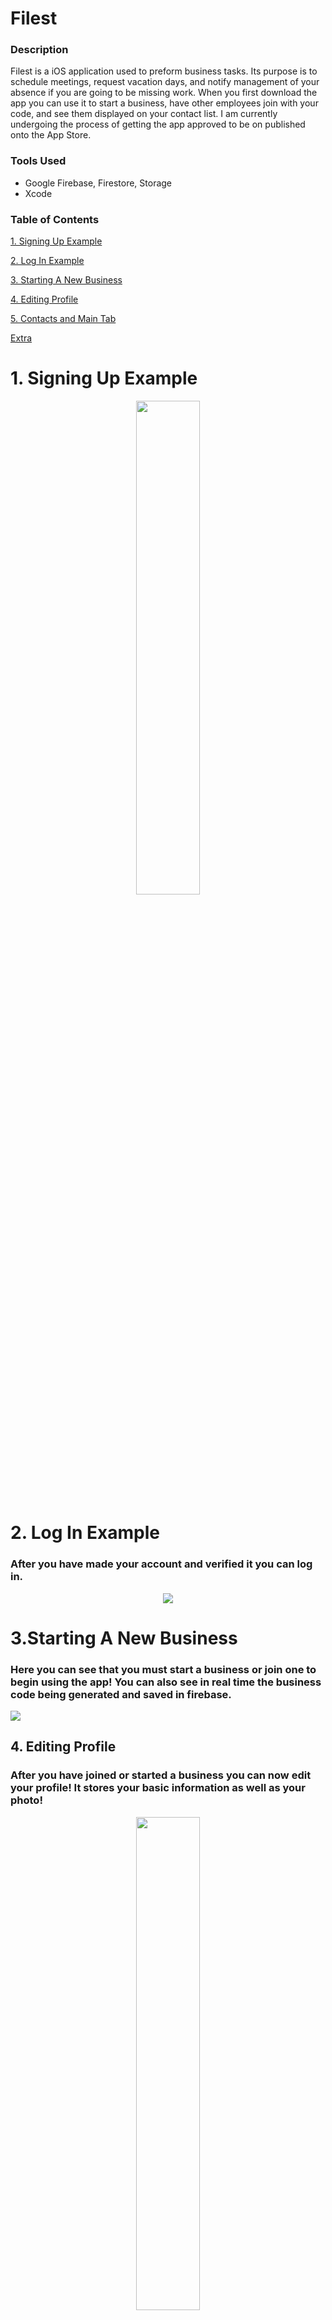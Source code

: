 # Filest

### Description

Filest is a iOS application used to preform business tasks. Its purpose is to schedule meetings, request vacation days, and notify management of your absence if you are going to be missing work. When you first download the app you can use it to start a business, have other employees join with your code, and see them displayed on your contact list. I am currently undergoing the process of getting the app approved to be on published onto the App Store.

### Tools Used

- Google Firebase, Firestore, Storage
- Xcode

### Table of Contents

[1. Signing Up Example](#a)

[2. Log In Example](#b)

[3. Starting A New Business](#c)

[4. Editing Profile](#d)

[5. Contacts and Main Tab](#e)

[Extra](#f)


# 1. Signing Up Example

<p name="a" align="center">
  <img src="Videos/SignUpExample.gif" width="45%" height="45%"/>
</p>

# 2. Log In Example

### After you have made your account and verified it you can log in.

<p name="b" align="center">
  <img src="Videos/LogInExampleWithVerification.gif" />
</p>

# 3.Starting A New Business

### Here you can see that you must start a business or join one to begin using the app! You can also see in real time the business code being generated and saved in firebase.

<p name="c" >
  <img src="Videos/StartingBusinessExample.gif" />
</p>

## 4. Editing Profile

### After you have joined or started a business you can now edit your profile! It stores your basic information as well as your photo!

<p name="d" align="center">
  <img src="Videos/EditingProfileExample.gif" width="45%" height="45%"/>
</p>

# Contacts and Main Tab

### Once people have joined your business you can see them on your contacts list! Then in your Main tab you can preform company tasks.

<p name="e" align="center">
  <img src="Videos/Contacts&MainExample.gif" width="45%" height="45%"/>
</p>

## Extra: 

<a name="f"></a>

## Email Verification

### When you tap sign up you are alerted to open one of three mail apps that you may have. Tapping on one will open the app if you have it installed. You are also sent an email verification via firebase email verification. Once you verify your email you can then log into Filest! Yay!

- Here you can see the alert

<p align="center">
  <img src="Videos/EmailVerificationExamplePart1.gif" width="45%" height="45%"/>
</p>

- Here is the email verification

![](Videos/EmailVerificationExamplePart2.gif)

### Here is a working example of the correct username and password, but without verifying your email.

<p align="center">
  <img src="Videos/LogInExampleNoVerification.gif" />
</p>

